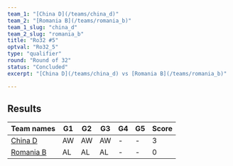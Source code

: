 ```yaml
---
team_1: "[China D](/teams/china_d)"
team_2: "[Romania B](/teams/romania_b)"
team_1_slug: "china_d"
team_2_slug: "romania_b"
title: "Ro32 #5"
optval: "Ro32_5"
type: "qualifier"
round: "Round of 32"
status: "Concluded"
excerpt: "[China D](/teams/china_d) vs [Romania B](/teams/romania_b)"

---
```

## Results

| Team names | G1 | G2 | G3 | G4 | G5 | Score |
| -- | -- | -- | -- | -- | -- | -- |
| [China D](/teams/china_d) | AW | AW | AW | - | - | 3 |
| [Romania B](/teams/romania_b) | AL | AL | AL | - | - | 0 |
